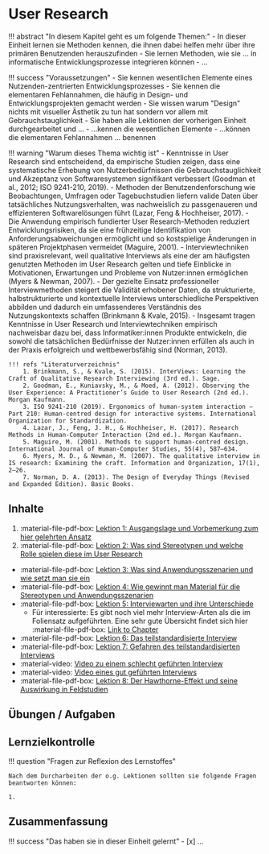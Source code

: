 # User Research

!!! abstract "In diesem Kapitel geht es um folgende Themen:"
    - In dieser Einheit lernen sie Methoden kennen, die ihnen dabei helfen mehr über ihre primären Benutzenden herauszufinden
    - Sie lernen Methoden, wie sie ... in informatische Entwicklungsprozesse integrieren können
    - ...

!!! success "Voraussetzungen"
    - Sie kennen wesentlichen Elemente eines Nutzenden-zentrierten Entwicklungsprozesses
    - Sie kennen die elementaren Fehlannahmen, die häufig in Design- und Entwicklungsprojekten gemacht werden
    - Sie wissen warum "Design" nichts mit visueller Ästhetik zu tun hat sondern vor allem mit Gebrauchstauglichkeit
    - Sie haben alle Lektionen der vorherigen Einheit durchgearbeitet und ...
        - ...kennen die wesentlichen Elemente
        - ...können die elementaren Fehlannahmen ... benennen

!!! warning "Warum dieses Thema wichtig ist"
    - Kenntnisse in User Research sind entscheidend, da empirische Studien zeigen, dass eine systematische Erhebung von Nutzerbedürfnissen die Gebrauchstauglichkeit und Akzeptanz von Softwaresystemen signifikant verbessert (Goodman et al., 2012; ISO 9241-210, 2019).
    - Methoden der Benutzendenforschung wie Beobachtungen, Umfragen oder Tagebuchstudien liefern valide Daten über tatsächliches Nutzungsverhalten, was nachweislich zu passgenaueren und effizienteren Softwarelösungen führt (Lazar, Feng & Hochheiser, 2017).
    - Die Anwendung empirisch fundierter User Research-Methoden reduziert Entwicklungsrisiken, da sie eine frühzeitige Identifikation von Anforderungsabweichungen ermöglicht und so kostspielige Änderungen in späteren Projektphasen vermeidet (Maguire, 2001).
    - Interviewtechniken sind praxisrelevant, weil qualitative Interviews als eine der am häufigsten genutzten Methoden im User Research gelten und tiefe Einblicke in Motivationen, Erwartungen und Probleme von Nutzer:innen ermöglichen (Myers & Newman, 2007).
    - Der gezielte Einsatz professioneller Interviewmethoden steigert die Validität erhobener Daten, da strukturierte, halbstrukturierte und kontextuelle Interviews unterschiedliche Perspektiven abbilden und dadurch ein umfassenderes Verständnis des Nutzungskontexts schaffen (Brinkmann & Kvale, 2015).
    - Insgesamt tragen Kenntnisse in User Research und Interviewtechniken empirisch nachweisbar dazu bei, dass Informatiker:innen Produkte entwickeln, die sowohl die tatsächlichen Bedürfnisse der Nutzer:innen erfüllen als auch in der Praxis erfolgreich und wettbewerbsfähig sind (Norman, 2013).

    !!! refs "Literaturverzeichnis"
        1. Brinkmann, S., & Kvale, S. (2015). InterViews: Learning the Craft of Qualitative Research Interviewing (3rd ed.). Sage.
        2. Goodman, E., Kuniavsky, M., & Moed, A. (2012). Observing the User Experience: A Practitioner’s Guide to User Research (2nd ed.). Morgan Kaufmann.
        3. ISO 9241-210 (2019). Ergonomics of human-system interaction – Part 210: Human-centred design for interactive systems. International Organization for Standardization.
        4. Lazar, J., Feng, J. H., & Hochheiser, H. (2017). Research Methods in Human-Computer Interaction (2nd ed.). Morgan Kaufmann.
        5. Maguire, M. (2001). Methods to support human-centred design. International Journal of Human-Computer Studies, 55(4), 587–634.
        6. Myers, M. D., & Newman, M. (2007). The qualitative interview in IS research: Examining the craft. Information and Organization, 17(1), 2–26.
        7. Norman, D. A. (2013). The Design of Everyday Things (Revised and Expanded Edition). Basic Books.


## Inhalte

1. :material-file-pdf-box: [Lektion 1: Ausgangslage und Vorbemerkung zum hier gelehrten Ansatz]()
2. :material-file-pdf-box: [Lektion 2: Was sind Stereotypen und welche Rolle spielen diese im User Research]()
- :material-file-pdf-box: [Lektion 3: Was sind Anwendungsszenarien und wie setzt man sie ein]()
- :material-file-pdf-box: [Lektion 4: Wie gewinnt man Material für die Stereotypen und Anwendungsszenarien]()
- :material-file-pdf-box: [Lektion 5: Interviewarten und ihre Unterschiede]()
    - Für interessierte: Es gibt noch viel mehr Interview-Arten als die im Foliensatz aufgeführten. Eine sehr gute Übersicht findet sich hier :material-file-pdf-box: [Link to Chapter]()
- :material-file-pdf-box: [Lektion 6: Das teilstandardisierte Interview]()
- :material-file-pdf-box: [Lektion 7: Gefahren des teilstandardisierten Interviews]()
- :material-video: [Video zu einem schlecht geführten Interview]()
- :material-video: [Video eines gut geführten Interviews]()
- :material-file-pdf-box: [Lektion 8: Der Hawthorne-Effekt und seine Auswirkung in Feldstudien]()


## Übungen / Aufgaben




## Lernzielkontrolle

!!! question "Fragen zur Reflexion des Lernstoffes"

    Nach dem Durcharbeiten der o.g. Lektionen sollten sie folgende Fragen beantworten können:

    1. 


## Zusammenfassung

!!! success "Das haben sie in dieser Einheit gelernt"
    - [x] ...



<!--
Prompt:
Bitte erstelle mit eine Auflistung mit je einem Satz pro Punkt, warum es für Informatiker:innen wichtig ist, Kenntnisse zu user research, methoden der benutzendenforschung sowie zu interviewtechniken zu haben. Benutze für die Formulierung einen wissenschaftlichen, faktenstarken Stil und gebe auch vollständige Quellen an. Berücksichtige bitte auch einen hohen Praxisbezug.
-->